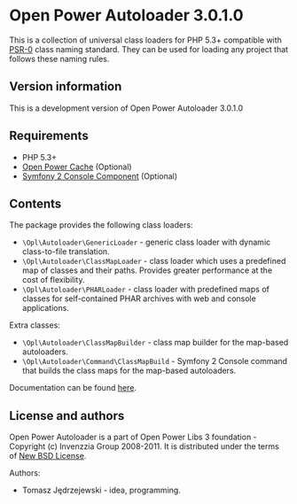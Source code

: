 Open Power Autoloader 3.0.1.0
=============================

This is a collection of universal class loaders for PHP 5.3+ compatible with
[PSR-0](http://groups.google.com/group/php-standards/web/psr-0-final-proposal) class
naming standard. They can be used for loading any project that follows these
naming rules.

Version information
-------------------

This is a development version of Open Power Autoloader 3.0.1.0

Requirements
------------

+ PHP 5.3+
+ [Open Power Cache](http://www.github.com/OPL/opl3-cache) (Optional)
+ [Symfony 2 Console Component](http://www.symfony-reloaded.org) (Optional)

Contents
--------

The package provides the following class loaders:

* `\Opl\Autoloader\GenericLoader` - generic class loader with dynamic class-to-file
  translation.
* `\Opl\Autoloader\ClassMapLoader` - class loader which uses a predefined map of
  classes and their paths. Provides greater performance at the cost of flexibility.
* `\Opl\Autoloader\PHARLoader` - class loader with predefined maps of classes for
  self-contained PHAR archives with web and console applications.

Extra classes:

* `\Opl\Autoloader\ClassMapBuilder` - class map builder for the map-based autoloaders.
* `\Opl\Autoloader\Command\ClassMapBuild` - Symfony 2 Console command that builds
  the class maps for the map-based autoloaders.

Documentation can be found [here](http://static.invenzzia.org/docs/opl/3_0/book/en/autoloader.html).

License and authors
-------------------

Open Power Autoloader is a part of Open Power Libs 3 foundation - Copyright (c) Invenzzia
Group 2008-2011. It is distributed under the terms of [New BSD License](http://www.invenzzia.org/license/new-bsd).

Authors:

+ Tomasz Jędrzejewski - idea, programming.